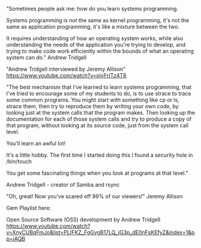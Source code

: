 "Sometimes people ask me: how do you learn systems programming.

Systems programming is not the same as kernel programming, it's not the same as application programming, it's like a mixture between the two.

It requires understanding of how an operating system works, while also understanding the needs of the application you're trying to develop, and trying to make code work efficiently within the bounds of what an operating system can do."
  Andrew Tridgell

"Andrew Tridgell interviewed by Jeremy Allison"
https://www.youtube.com/watch?v=pjvFrITz4T8

"The best mechanism that I've learned to learn systems programming, that I've tried to encourage some of my students to do, is to use strace to trace some common programs. You might start with something like cp or ls, strace them, then try to reproduce them by writing your own code, by looking just at the system calls that the program makes. Then looking up the documentation for each of those system calls and try to produce a copy of that program, without looking at its source code, just from the system call level.

You'll learn an awful lot!

It's a little hobby. The first time I started doing this I found a security hole in /bin/touch

You get some fascinating things when you look at programs at that level."

  Andrew Tridgell - creator of Samba and rsync

"Oh, great! Now you've scared off 99% of our viewers!"
  Jeremy Allison


Gem Playlist here:

Open Source Software (OSS) development by Andrew Tridgell
https://www.youtube.com/watch?v=XnyCUBqFmJo&list=PLIFKZ_FgGvgB17LQ_jG3p_dE0nFsKEfyZ&index=1&pp=iAQB
